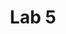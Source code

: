 ---
layout: page
title: Lab 5
parent: Lab Repository
grand_parent: CSCE 4114 Embedded Systems
nav_order: 1
---